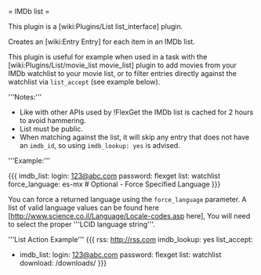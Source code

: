 = IMDb list =

This plugin is a [wiki:Plugins/List list_interface] plugin.

Creates an [wiki:Entry Entry] for each item in an IMDb list.

This plugin is useful for example when used in a task with the [wiki:Plugins/List/movie_list movie_list] plugin to add movies from your IMDb watchlist to your movie list, or to filter entries directly against the watchlist via `list_accept` (see example below).

'''Notes:''' 

 * Like with other APIs used by !FlexGet the IMDb list is cached for 2 hours to avoid hammering.
 * List must be public.
 * When matching against the list, it will skip any entry that does not have an `imdb_id`, so using `imdb_lookup: yes` is advised.

'''Example:'''

{{{
imdb_list:
  login: 123@abc.com
  password: flexget
  list: watchlist
  force_language: es-mx # Optional - Force Specified Language
}}}

You can force a returned language using the `force_language` parameter. A list of valid language values can be found here [http://www.science.co.il/Language/Locale-codes.asp here], You will need to select the proper '''LCID language string'''.


'''List Action Example'''
{{{
rss: http://rss.com
imdb_lookup: yes
list_accept:
  - imdb_list:
      login: 123@abc.com
      password: flexget
      list: watchlist
download: /downloads/
}}}
